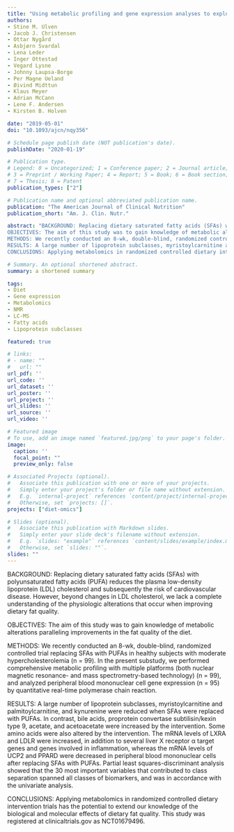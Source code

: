 ```yaml
---
title: "Using metabolic profiling and gene expression analyses to explore molecular effects of replacing saturated fat with polyunsaturated fat-a randomized controlled dietary intervention study"
authors:
- Stine M. Ulven
- Jacob J. Christensen
- Ottar Nygård
- Asbjørn Svardal
- Lena Leder
- Inger Ottestad
- Vegard Lysne
- Johnny Laupsa-Borge
- Per Magne Ueland
- Øivind Midttun
- Klaus Meyer
- Adrian McCann
- Lene F. Andersen
- Kirsten B. Holven

date: "2019-05-01"
doi: "10.1093/ajcn/nqy356"

# Schedule page publish date (NOT publication's date).
publishDate: "2020-01-19"

# Publication type.
# Legend: 0 = Uncategorized; 1 = Conference paper; 2 = Journal article;
# 3 = Preprint / Working Paper; 4 = Report; 5 = Book; 6 = Book section;
# 7 = Thesis; 8 = Patent
publication_types: ["2"]

# Publication name and optional abbreviated publication name.
publication: "The American Journal of Clinical Nutrition"
publication_short: "Am. J. Clin. Nutr."

abstract: "BACKGROUND: Replacing dietary saturated fatty acids (SFAs) with polyunsaturated fatty acids (PUFA) reduces the plasma low-density lipoprotein (LDL) cholesterol and subsequently the risk of cardiovascular disease. However, beyond changes in LDL cholesterol, we lack a complete understanding of the physiologic alterations that occur when improving dietary fat quality.
OBJECTIVES: The aim of this study was to gain knowledge of metabolic alterations paralleling improvements in the fat quality of the diet.
METHODS: We recently conducted an 8-wk, double-blind, randomized controlled trial replacing SFAs with PUFAs in healthy subjects with moderate hypercholesterolemia (n = 99). In the present substudy, we performed comprehensive metabolic profiling with multiple platforms (both nuclear magnetic resonance- and mass spectrometry-based technology) (n = 99), and analyzed peripheral blood mononuclear cell gene expression (n = 95) by quantitative real-time polymerase chain reaction.
RESULTS: A large number of lipoprotein subclasses, myristoylcarnitine and palmitoylcarnitine, and kynurenine were reduced when SFAs were replaced with PUFAs. In contrast, bile acids, proprotein convertase subtilisin/kexin type 9, acetate, and acetoacetate were increased by the intervention. Some amino acids were also altered by the intervention. The mRNA levels of LXRA and LDLR were increased, in addition to several liver X receptor α target genes and genes involved in inflammation, whereas the mRNA levels of UCP2 and PPARD were decreased in peripheral blood mononuclear cells after replacing SFAs with PUFAs. Partial least squares-discriminant analysis showed that the 30 most important variables that contributed to class separation spanned all classes of biomarkers, and was in accordance with the univariate analysis.
CONCLUSIONS: Applying metabolomics in randomized controlled dietary intervention trials has the potential to extend our knowledge of the biological and molecular effects of dietary fat quality. This study was registered at clinicaltrials.gov as NCT01679496."

# Summary. An optional shortened abstract.
summary: a shortened summary

tags:
- Diet
- Gene expression
- Metabolomics
- NMR
- LC-MS
- Fatty acids
- Lipoprotein subclasses

featured: true

# links:
# - name: ""
#   url: ""
url_pdf: ''
url_code: ''
url_dataset: ''
url_poster: ''
url_project: ''
url_slides: ''
url_source: ''
url_video: ''

# Featured image
# To use, add an image named `featured.jpg/png` to your page's folder. 
image:
  caption: ''
  focal_point: ""
  preview_only: false

# Associated Projects (optional).
#   Associate this publication with one or more of your projects.
#   Simply enter your project's folder or file name without extension.
#   E.g. `internal-project` references `content/project/internal-project/index.md`.
#   Otherwise, set `projects: []`.
projects: ["diet-omics"]

# Slides (optional).
#   Associate this publication with Markdown slides.
#   Simply enter your slide deck's filename without extension.
#   E.g. `slides: "example"` references `content/slides/example/index.md`.
#   Otherwise, set `slides: ""`.
slides: ""
---
```


BACKGROUND: Replacing dietary saturated fatty acids (SFAs) with polyunsaturated fatty acids (PUFA) reduces the plasma low-density lipoprotein (LDL) cholesterol and subsequently the risk of cardiovascular disease. However, beyond changes in LDL cholesterol, we lack a complete understanding of the physiologic alterations that occur when improving dietary fat quality.

OBJECTIVES: The aim of this study was to gain knowledge of metabolic alterations paralleling improvements in the fat quality of the diet.

METHODS: We recently conducted an 8-wk, double-blind, randomized controlled trial replacing SFAs with PUFAs in healthy subjects with moderate hypercholesterolemia (n = 99). In the present substudy, we performed comprehensive metabolic profiling with multiple platforms (both nuclear magnetic resonance- and mass spectrometry-based technology) (n = 99), and analyzed peripheral blood mononuclear cell gene expression (n = 95) by quantitative real-time polymerase chain reaction.

RESULTS: A large number of lipoprotein subclasses, myristoylcarnitine and palmitoylcarnitine, and kynurenine were reduced when SFAs were replaced with PUFAs. In contrast, bile acids, proprotein convertase subtilisin/kexin type 9, acetate, and acetoacetate were increased by the intervention. Some amino acids were also altered by the intervention. The mRNA levels of LXRA and LDLR were increased, in addition to several liver X receptor α target genes and genes involved in inflammation, whereas the mRNA levels of UCP2 and PPARD were decreased in peripheral blood mononuclear cells after replacing SFAs with PUFAs. Partial least squares-discriminant analysis showed that the 30 most important variables that contributed to class separation spanned all classes of biomarkers, and was in accordance with the univariate analysis.

CONCLUSIONS: Applying metabolomics in randomized controlled dietary intervention trials has the potential to extend our knowledge of the biological and molecular effects of dietary fat quality. This study was registered at clinicaltrials.gov as NCT01679496.